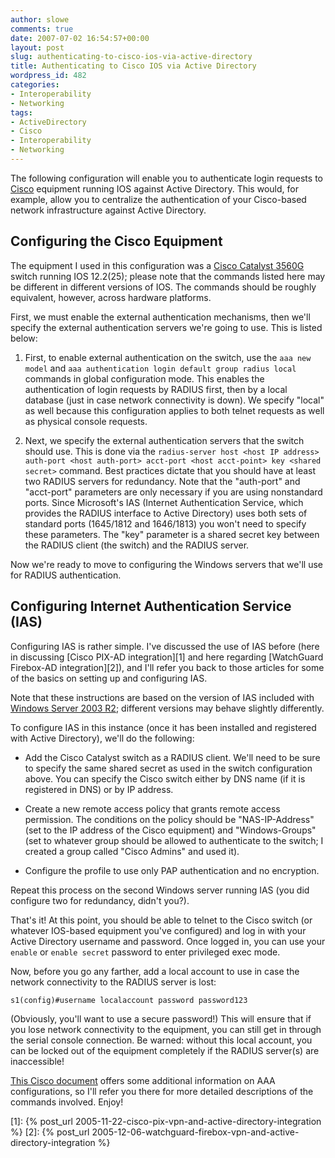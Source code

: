 ```yaml
---
author: slowe
comments: true
date: 2007-07-02 16:54:57+00:00
layout: post
slug: authenticating-to-cisco-ios-via-active-directory
title: Authenticating to Cisco IOS via Active Directory
wordpress_id: 482
categories:
- Interoperability
- Networking
tags:
- ActiveDirectory
- Cisco
- Interoperability
- Networking
---
```


The following configuration will enable you to authenticate login requests to [Cisco](http://www.cisco.com/) equipment running IOS against Active Directory. This would, for example, allow you to centralize the authentication of your Cisco-based network infrastructure against Active Directory.

## Configuring the Cisco Equipment

The equipment I used in this configuration was a [Cisco Catalyst 3560G](http://www.cisco.com/en/US/products/hw/switches/ps5528/index.html) switch running IOS 12.2(25); please note that the commands listed here may be different in different versions of IOS. The commands should be roughly equivalent, however, across hardware platforms.

First, we must enable the external authentication mechanisms, then we'll specify the external authentication servers we're going to use. This is listed below:

1. First, to enable external authentication on the switch, use the `aaa new model` and `aaa authentication login default group radius local` commands in global configuration mode. This enables the authentication of login requests by RADIUS first, then by a local database (just in case network connectivity is down). We specify "local" as well because this configuration applies to both telnet requests as well as physical console requests.

2. Next, we specify the external authentication servers that the switch should use. This is done via the `radius-server host <host IP address> auth-port <host auth-port> acct-port <host acct-point> key <shared secret>` command.  Best practices dictate that you should have at least two RADIUS servers for redundancy. Note that the "auth-port" and "acct-port" parameters are only necessary if you are using nonstandard ports. Since Microsoft's IAS (Internet Authentication Service, which provides the RADIUS interface to Active Directory) uses both sets of standard ports (1645/1812 and 1646/1813) you won't need to specify these parameters. The "key" parameter is a shared secret key between the RADIUS client (the switch) and the RADIUS server.

Now we're ready to move to configuring the Windows servers that we'll use for RADIUS authentication.

## Configuring Internet Authentication Service (IAS)

Configuring IAS is rather simple. I've discussed the use of IAS before (here in discussing [Cisco PIX-AD integration][1] and here regarding [WatchGuard Firebox-AD integration][2]), and I'll refer you back to those articles for some of the basics on setting up and configuring IAS.

Note that these instructions are based on the version of IAS included with [Windows Server 2003 R2](http://www.microsoft.com/windowsserver/default.mspx); different versions may behave slightly differently.

To configure IAS in this instance (once it has been installed and registered with Active Directory), we'll do the following:

* Add the Cisco Catalyst switch as a RADIUS client. We'll need to be sure to specify the same shared secret as used in the switch configuration above. You can specify the Cisco switch either by DNS name (if it is registered in DNS) or by IP address.

* Create a new remote access policy that grants remote access permission. The conditions on the policy should be "NAS-IP-Address" (set to the IP address of the Cisco equipment) and "Windows-Groups" (set to whatever group should be allowed to authenticate to the switch; I created a group called "Cisco Admins" and used it).

* Configure the profile to use only PAP authentication and no encryption.

Repeat this process on the second Windows server running IAS (you did configure two for redundancy, didn't you?).

That's it! At this point, you should be able to telnet to the Cisco switch (or whatever IOS-based equipment you've configured) and log in with your Active Directory username and password. Once logged in, you can use your `enable` or `enable secret` password to enter privileged exec mode.

Now, before you go any farther, add a local account to use in case the network connectivity to the RADIUS server is lost:

	s1(config)#username localaccount password password123

(Obviously, you'll want to use a secure password!) This will ensure that if you lose network connectivity to the equipment, you can still get in through the serial console connection. Be warned: without this local account, you can be locked out of the equipment completely if the RADIUS server(s) are inaccessible!

[This Cisco document](http://www.cisco.com/en/US/tech/tk59/technologies_tech_note09186a0080093c81.shtml) offers some additional information on AAA configurations, so I'll refer you there for more detailed descriptions of the commands involved. Enjoy!

[1]: {% post_url 2005-11-22-cisco-pix-vpn-and-active-directory-integration %}
[2]: {% post_url 2005-12-06-watchguard-firebox-vpn-and-active-directory-integration %}
